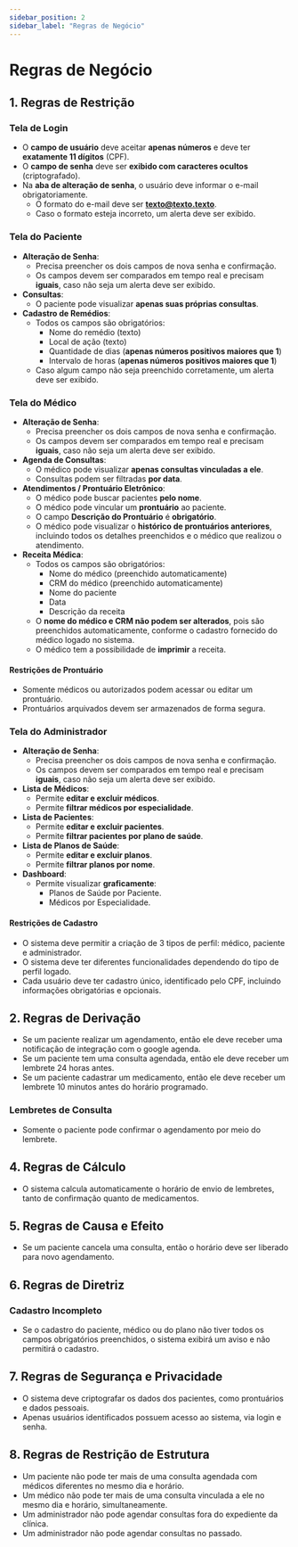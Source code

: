 ```yaml
---
sidebar_position: 2
sidebar_label: "Regras de Negócio"
---
```


# Regras de Negócio

## 1. Regras de Restrição

### **Tela de Login**
- O **campo de usuário** deve aceitar **apenas números** e deve ter **exatamente 11 dígitos** (CPF).
- O **campo de senha** deve ser **exibido com caracteres ocultos** (criptografado).
- Na **aba de alteração de senha**, o usuário deve informar o e-mail obrigatoriamente.
  - O formato do e-mail deve ser **texto@texto.texto**.
  - Caso o formato esteja incorreto, um alerta deve ser exibido.

### **Tela do Paciente**
- **Alteração de Senha**:
  - Precisa preencher os dois campos de nova senha e confirmação.
  - Os campos devem ser comparados em tempo real e precisam **iguais**, caso não seja um alerta deve ser exibido.
- **Consultas**:
  - O paciente pode visualizar **apenas suas próprias consultas**.
- **Cadastro de Remédios**:
  - Todos os campos são obrigatórios:
    - Nome do remédio (texto)
    - Local de ação (texto)
    - Quantidade de dias (**apenas números positivos maiores que 1**)
    - Intervalo de horas (**apenas números positivos maiores que 1**)
  - Caso algum campo não seja preenchido corretamente, um alerta deve ser exibido.

### **Tela do Médico**
- **Alteração de Senha**:
  - Precisa preencher os dois campos de nova senha e confirmação.
  - Os campos devem ser comparados em tempo real e precisam **iguais**, caso não seja um alerta deve ser exibido.
- **Agenda de Consultas**:
  - O médico pode visualizar **apenas consultas vinculadas a ele**.
  - Consultas podem ser filtradas **por data**.
- **Atendimentos / Prontuário Eletrônico**:
  - O médico pode buscar pacientes **pelo nome**.
  - O médico pode vincular um **prontuário** ao paciente.
  - O campo **Descrição do Prontuário** é **obrigatório**.
  - O médico pode visualizar o **histórico de prontuários anteriores**, incluindo todos os detalhes preenchidos e o médico que realizou o atendimento.
- **Receita Médica**:
  - Todos os campos são obrigatórios:
    - Nome do médico (preenchido automaticamente)
    - CRM do médico (preenchido automaticamente)
    - Nome do paciente
    - Data
    - Descrição da receita
  - O **nome do médico e CRM não podem ser alterados**, pois são preenchidos automaticamente, conforme o cadastro fornecido do médico logado no sistema.
  - O médico tem a possibilidade de **imprimir** a receita.

#### Restrições de Prontuário
- Somente médicos ou autorizados podem acessar ou editar um prontuário.
- Prontuários arquivados devem ser armazenados de forma segura.

### **Tela do Administrador**
- **Alteração de Senha**:
  - Precisa preencher os dois campos de nova senha e confirmação.
  - Os campos devem ser comparados em tempo real e precisam **iguais**, caso não seja um alerta deve ser exibido.
- **Lista de Médicos**:
  - Permite **editar e excluir médicos**.
  - Permite **filtrar médicos por especialidade**.
- **Lista de Pacientes**:
  - Permite **editar e excluir pacientes**.
  - Permite **filtrar pacientes por plano de saúde**.
- **Lista de Planos de Saúde**:
  - Permite **editar e excluir planos**.
  - Permite **filtrar planos por nome**.
- **Dashboard**:
  - Permite visualizar **graficamente**:
    - Planos de Saúde por Paciente.
    - Médicos por Especialidade.

#### Restrições de Cadastro
- O sistema deve permitir a criação de 3 tipos de perfil: médico, paciente e administrador.
- O sistema deve ter diferentes funcionalidades dependendo do tipo de perfil logado.
- Cada usuário deve ter cadastro único, identificado pelo CPF, incluindo informações obrigatórias e opcionais.

## 2. Regras de Derivação
- Se um paciente realizar um agendamento, então ele deve receber uma notificação de integração com o google agenda.
- Se um paciente tem uma consulta agendada, então ele deve receber um lembrete 24 horas antes.
- Se um paciente cadastrar um medicamento, então ele deve receber um lembrete 10 minutos antes do horário programado.

### Lembretes de Consulta
- Somente o paciente pode confirmar o agendamento por meio do lembrete.

## 4. Regras de Cálculo
- O sistema calcula automaticamente o horário de envio de lembretes, tanto de confirmação quanto de medicamentos.


## 5. Regras de Causa e Efeito
- Se um paciente cancela uma consulta, então o horário deve ser liberado para novo agendamento.

## 6. Regras de Diretriz

### Cadastro Incompleto
- Se o cadastro do paciente, médico ou do plano não tiver todos os campos obrigatórios preenchidos, o sistema exibirá um aviso e não permitirá o cadastro.

## 7. Regras de Segurança e Privacidade
- O sistema deve criptografar os dados dos pacientes, como prontuários e dados pessoais.
- Apenas usuários identificados possuem acesso ao sistema, via login e senha.

## 8. Regras de Restrição de Estrutura
- Um paciente não pode ter mais de uma consulta agendada com médicos diferentes no mesmo dia e horário.
- Um médico não pode ter mais de uma consulta vinculada a ele no mesmo dia e horário, simultaneamente.
- Um administrador não pode agendar consultas fora do expediente da clínica.
- Um administrador não pode agendar consultas no passado.

